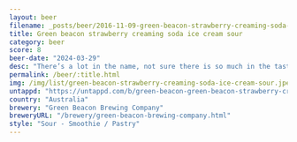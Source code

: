 ```yaml
---
layout: beer
filename: _posts/beer/2016-11-09-green-beacon-strawberry-creaming-soda-ice-cream-sour.md
title: Green beacon strawberry creaming soda ice cream sour
category: beer
score: 8
beer-date: "2024-03-29"
desc: "There’s a lot in the name, not sure there is so much in the taste. It does have a slight creaminess but that can’t win past the sour. There’s also very little sweetness. One of the better sours I’ve had and it does taste a bit like strawberries"
permalink: /beer/:title.html
img: /img/list/green-beacon-strawberry-creaming-soda-ice-cream-sour.jpeg
untappd: "https://untappd.com/b/green-beacon-green-beacon-strawberry-creaming-soda-ice-cream-sour/5577968"
country: "Australia"
brewery: "Green Beacon Brewing Company"
breweryURL: "/brewery/green-beacon-brewing-company.html"
style: "Sour - Smoothie / Pastry"
---
```

